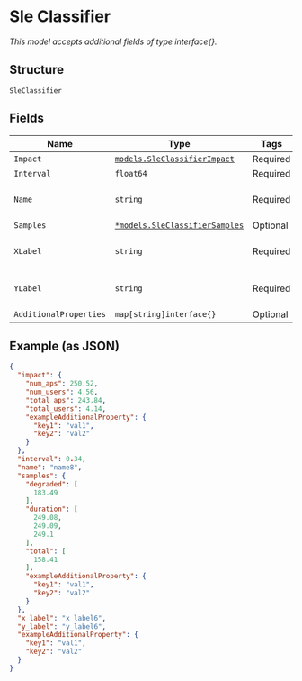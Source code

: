 
# Sle Classifier

*This model accepts additional fields of type interface{}.*

## Structure

`SleClassifier`

## Fields

| Name | Type | Tags | Description |
|  --- | --- | --- | --- |
| `Impact` | [`models.SleClassifierImpact`](../../doc/models/sle-classifier-impact.md) | Required | - |
| `Interval` | `float64` | Required | - |
| `Name` | `string` | Required | **Constraints**: *Minimum Length*: `1` |
| `Samples` | [`*models.SleClassifierSamples`](../../doc/models/sle-classifier-samples.md) | Optional | - |
| `XLabel` | `string` | Required | **Constraints**: *Minimum Length*: `1` |
| `YLabel` | `string` | Required | **Constraints**: *Minimum Length*: `1` |
| `AdditionalProperties` | `map[string]interface{}` | Optional | - |

## Example (as JSON)

```json
{
  "impact": {
    "num_aps": 250.52,
    "num_users": 4.56,
    "total_aps": 243.84,
    "total_users": 4.14,
    "exampleAdditionalProperty": {
      "key1": "val1",
      "key2": "val2"
    }
  },
  "interval": 0.34,
  "name": "name8",
  "samples": {
    "degraded": [
      183.49
    ],
    "duration": [
      249.08,
      249.09,
      249.1
    ],
    "total": [
      158.41
    ],
    "exampleAdditionalProperty": {
      "key1": "val1",
      "key2": "val2"
    }
  },
  "x_label": "x_label6",
  "y_label": "y_label6",
  "exampleAdditionalProperty": {
    "key1": "val1",
    "key2": "val2"
  }
}
```

